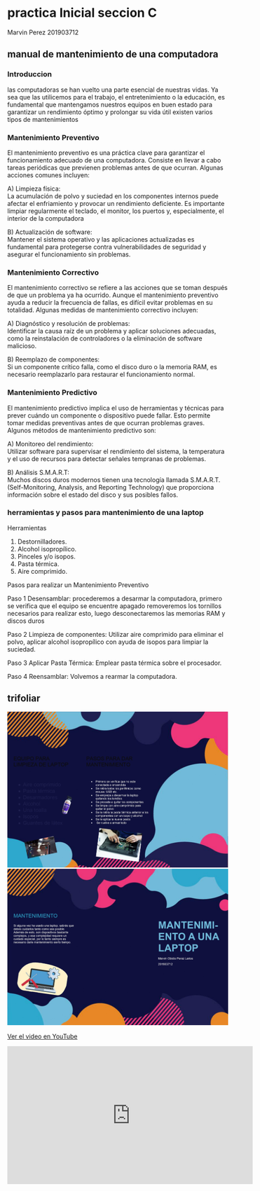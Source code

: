 # practica Inicial seccion C                        
 Marvin Perez 201903712

 ## manual de mantenimiento de una computadora 
  
  ### **Introduccion**

las computadoras se han vuelto una parte esencial de nuestras vidas. Ya sea
que las utilicemos para el trabajo, el entretenimiento o la educación, es
fundamental que mantengamos nuestros equipos en buen estado para
garantizar un rendimiento óptimo y prolongar su vida útil existen varios tipos de
mantenimientos 

### **Mantenimiento Preventivo**
El mantenimiento preventivo es una práctica clave para garantizar el
funcionamiento adecuado de una computadora. Consiste en llevar a cabo
tareas periódicas que previenen problemas antes de que ocurran. Algunas
acciones comunes incluyen:

 A)  Limpieza física: <br>
 La acumulación de polvo y suciedad en los componentes internos puede
afectar el enfriamiento y provocar un rendimiento deficiente. Es importante
limpiar regularmente el teclado, el monitor, los puertos y, especialmente, el
interior de la computadora

B) Actualización de software: <br>
Mantener el sistema operativo y las aplicaciones actualizadas es fundamental
para protegerse contra vulnerabilidades de seguridad y asegurar el
funcionamiento sin problemas.

### **Mantenimiento Correctivo**
El mantenimiento correctivo se refiere a las acciones que se toman después de
que un problema ya ha ocurrido. Aunque el mantenimiento preventivo ayuda a
reducir la frecuencia de fallas, es difícil evitar problemas en su totalidad.
Algunas medidas de mantenimiento correctivo incluyen:

A) Diagnóstico y resolución de problemas: <br>
Identificar la causa raíz de un problema y aplicar soluciones adecuadas, como
la reinstalación de controladores o la eliminación de software malicioso.

B) Reemplazo de componentes:<br>
Si un componente crítico falla, como el disco duro o la memoria RAM, es
necesario reemplazarlo para restaurar el funcionamiento normal.

### **Mantenimiento Predictivo**

El mantenimiento predictivo implica el uso de herramientas y técnicas para
prever cuándo un componente o dispositivo puede fallar. Esto permite tomar
medidas preventivas antes de que ocurran problemas graves. Algunos métodos
de mantenimiento predictivo son: <br>

A) Monitoreo del rendimiento:<br>
Utilizar software para supervisar el rendimiento del sistema, la temperatura y el
uso de recursos para detectar señales tempranas de problemas.

B) Análisis S.M.A.R.T: <br>
Muchos discos duros modernos tienen una tecnología llamada S.M.A.R.T.
(Self-Monitoring, Analysis, and Reporting Technology) que proporciona
información sobre el estado del disco y sus posibles fallos.

### **herramientas y pasos para mantenimiento de una laptop**
Herramientas
1. Destornilladores.
2. Alcohol isopropílico.
3. Pinceles y/o isopos.
4. Pasta térmica.
5. Aire comprimido. 

Pasos para realizar un Mantenimiento Preventivo

Paso 1 Desensamblar: procederemos a desarmar la computadora, primero se
verifica que el equipo se encuentre apagado removeremos los tornillos
necesarios para realizar esto, luego desconectaremos las memorias RAM y
discos duros

Paso 2 Limpieza de componentes: Utilizar aire comprimido para eliminar el
polvo, aplicar alcohol isopropílico con ayuda de isopos para limpiar la suciedad.

Paso 3 Aplicar Pasta Térmica: Emplear pasta térmica sobre el procesador.

Paso 4 Reensamblar: Volvemos a rearmar la computadora.

## **trifoliar**
![Mi imagen](trifoliar1.jpg)
![Mi imagen](trifoliar2.jpg)

[Ver el video en YouTube](https://www.youtube.com/watch?v=dQw4w9WgXcQ)

<iframe width="560" height="315" src="https://www.youtube.com/embed/dQw4w9WgXcQ" frameborder="0" allowfullscreen></iframe>
